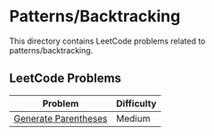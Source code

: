 # Patterns/Backtracking

This directory contains LeetCode problems related to patterns/backtracking.

## LeetCode Problems

| Problem | Difficulty |
|---------|------------|
| [Generate Parentheses](https://leetcode.com/problems/generate-parentheses/description/) | Medium |